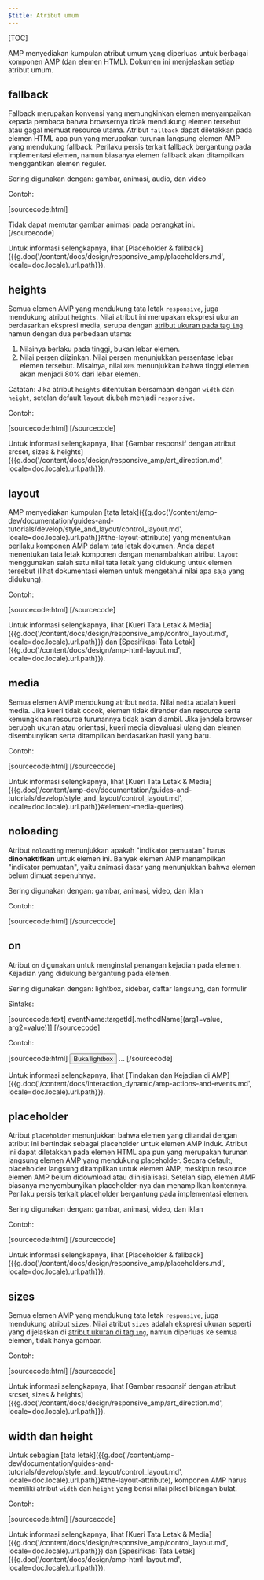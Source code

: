 ```yaml
---
$title: Atribut umum
---
```


[TOC]

AMP menyediakan kumpulan atribut umum yang diperluas untuk berbagai komponen AMP (dan elemen HTML).  Dokumen ini menjelaskan setiap atribut umum.

## fallback

Fallback merupakan konvensi yang memungkinkan elemen menyampaikan kepada pembaca bahwa browsernya tidak mendukung elemen tersebut atau gagal memuat resource utama. Atribut `fallback` dapat diletakkan pada elemen HTML apa pun yang merupakan turunan langsung elemen AMP yang mendukung fallback. Perilaku persis terkait fallback bergantung pada implementasi elemen, namun biasanya elemen fallback akan ditampilkan menggantikan elemen reguler.

Sering digunakan dengan: gambar, animasi, audio, dan video

Contoh:

[sourcecode:html]
<amp-anim src="animated.gif" width="466" height="355" layout="responsive" >
  <div fallback>Tidak dapat memutar gambar animasi pada perangkat ini.</div>
</amp-anim>
[/sourcecode]

Untuk informasi selengkapnya, lihat [Placeholder & fallback]({{g.doc('/content/docs/design/responsive_amp/placeholders.md', locale=doc.locale).url.path}}).

## heights

Semua elemen AMP yang mendukung tata letak `responsive`, juga mendukung atribut `heights`. Nilai atribut ini merupakan ekspresi ukuran berdasarkan ekspresi media, serupa dengan [atribut ukuran pada tag `img`](https://developer.mozilla.org/en-US/docs/Web/HTML/Element/img) namun dengan dua perbedaan utama:


1. Nilainya berlaku pada tinggi, bukan lebar elemen.
2. Nilai persen diizinkan. Nilai persen menunjukkan persentase lebar elemen tersebut. Misalnya, nilai `80%` menunjukkan bahwa tinggi elemen akan menjadi 80% dari lebar elemen.

Catatan: Jika atribut `heights` ditentukan bersamaan dengan `width` dan `height`, setelan default `layout` diubah menjadi `responsive`.

Contoh:

[sourcecode:html]
<amp-img src="amp.png"
    width="320" height="256"
    heights="(min-width:500px) 200px, 80%">
</amp-img>
[/sourcecode]

Untuk informasi selengkapnya, lihat [Gambar responsif dengan atribut srcset, sizes & heights]({{g.doc('/content/docs/design/responsive_amp/art_direction.md', locale=doc.locale).url.path}}).

## layout

AMP menyediakan kumpulan [tata letak]({{g.doc('/content/amp-dev/documentation/guides-and-tutorials/develop/style_and_layout/control_layout.md', locale=doc.locale).url.path}}#the-layout-attribute) yang menentukan perilaku komponen AMP dalam tata letak dokumen. Anda dapat menentukan tata letak komponen dengan menambahkan atribut `layout` menggunakan salah satu nilai tata letak yang didukung untuk elemen tersebut (lihat dokumentasi elemen untuk mengetahui nilai apa saja yang didukung).

Contoh:

[sourcecode:html]
<amp-img src="/img/amp.jpg"
    width="1080"
    height="610"
    layout="responsive"
    alt="an image">
</amp-img>
[/sourcecode]

Untuk informasi selengkapnya, lihat [Kueri Tata Letak & Media]({{g.doc('/content/docs/design/responsive_amp/control_layout.md', locale=doc.locale).url.path}}) dan [Spesifikasi Tata Letak]({{g.doc('/content/docs/design/amp-html-layout.md', locale=doc.locale).url.path}}).

## media

Semua elemen AMP mendukung atribut `media`. Nilai `media` adalah kueri media. Jika kueri tidak cocok, elemen tidak dirender dan resource serta kemungkinan resource turunannya tidak akan diambil. Jika jendela browser berubah ukuran atau orientasi, kueri media dievaluasi ulang dan elemen disembunyikan serta ditampilkan berdasarkan hasil yang baru.

Contoh:

[sourcecode:html]
<amp-img
    media="(min-width: 650px)"
    src="wide.jpg"
    width="466"
    height="355" layout="responsive"></amp-img>
<amp-img
    media="(max-width: 649px)"
    src="narrow.jpg"
    width="527"
    height="193" layout="responsive"></amp-img>
[/sourcecode]

Untuk informasi selengkapnya, lihat [Kueri Tata Letak & Media]({{g.doc('/content/amp-dev/documentation/guides-and-tutorials/develop/style_and_layout/control_layout.md', locale=doc.locale).url.path}}#element-media-queries).

## noloading

Atribut `noloading` menunjukkan apakah "indikator pemuatan" harus **dinonaktifkan** untuk elemen ini. Banyak elemen AMP menampilkan "indikator pemuatan", yaitu animasi dasar yang menunjukkan bahwa elemen belum dimuat sepenuhnya.

Sering digunakan dengan: gambar, animasi, video, dan iklan

Contoh:

[sourcecode:html]
<amp-img src="card.jpg"
    noloading
    height="190"
    width="297"
    layout="responsive">
</amp-img>
[/sourcecode]

## on

Atribut `on` digunakan untuk menginstal penangan kejadian pada elemen. Kejadian yang didukung bergantung pada elemen.

Sering digunakan dengan: lightbox, sidebar, daftar langsung, dan formulir

Sintaks:

[sourcecode:text]
eventName:targetId[.methodName[(arg1=value, arg2=value)]]
[/sourcecode]

Contoh:

[sourcecode:html]
<button on="tap:my-lightbox">Buka lightbox</button>
<amp-lightbox id="my-lightbox" layout="nodisplay">
  ...
</amp-lightbox>
[/sourcecode]

Untuk informasi selengkapnya, lihat  [Tindakan dan Kejadian di AMP]({{g.doc('/content/docs/interaction_dynamic/amp-actions-and-events.md', locale=doc.locale).url.path}}).

## placeholder

Atribut `placeholder` menunjukkan bahwa elemen yang ditandai dengan atribut ini bertindak sebagai placeholder untuk elemen AMP induk. Atribut ini dapat diletakkan pada elemen HTML apa pun yang merupakan turunan langsung elemen AMP yang mendukung placeholder. Secara default, placeholder langsung ditampilkan untuk elemen AMP, meskipun resource elemen AMP belum didownload atau diinisialisasi. Setelah siap, elemen AMP biasanya menyembunyikan placeholder-nya dan menampilkan kontennya. Perilaku persis terkait placeholder bergantung pada implementasi elemen.

Sering digunakan dengan: gambar, animasi, video, dan iklan

Contoh:

[sourcecode:html]
<amp-anim src="animated.gif" width="466" height="355" layout="responsive">
  <amp-img placeholder src="preview.png" layout="fill"></amp-img>
</amp-anim>
[/sourcecode]

Untuk informasi selengkapnya, lihat [Placeholder & fallback]({{g.doc('/content/docs/design/responsive_amp/placeholders.md', locale=doc.locale).url.path}}).

## sizes

Semua elemen AMP yang mendukung tata letak `responsive`, juga mendukung atribut `sizes`. Nilai atribut `sizes` adalah ekspresi ukuran seperti yang dijelaskan di [atribut ukuran di tag `img`](https://developer.mozilla.org/en-US/docs/Web/HTML/Element/img), namun diperluas ke semua elemen, tidak hanya gambar.

Contoh:

[sourcecode:html]
<amp-img src="amp.png"
    width="400" height="300"
    layout="responsive"
    sizes="(min-width: 320px) 320px, 100vw">
</amp-img>
[/sourcecode]

Untuk informasi selengkapnya, lihat [Gambar responsif dengan atribut srcset, sizes & heights]({{g.doc('/content/docs/design/responsive_amp/art_direction.md', locale=doc.locale).url.path}}).

## width dan height

Untuk sebagian [tata letak]({{g.doc('/content/amp-dev/documentation/guides-and-tutorials/develop/style_and_layout/control_layout.md', locale=doc.locale).url.path}}#the-layout-attribute), komponen AMP harus memiliki atribut `width` dan `height` yang berisi nilai piksel bilangan bulat.

Contoh:

[sourcecode:html]
<amp-anim width="245"
    height="300"
    src="/img/cat.gif"
    alt="cat animation">
</amp-anim>
[/sourcecode]

Untuk informasi selengkapnya, lihat [Kueri Tata Letak & Media]({{g.doc('/content/docs/design/responsive_amp/control_layout.md', locale=doc.locale).url.path}}) dan [Spesifikasi Tata Letak]({{g.doc('/content/docs/design/amp-html-layout.md', locale=doc.locale).url.path}}).
